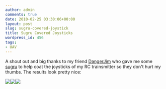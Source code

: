 ```yaml
---
author: admin
comments: true
date: 2010-02-25 03:30:06+00:00
layout: post
slug: sugru-covered-joystick
title: Sugru Covered Joysticks
wordpress_id: 456
tags:
- UAV
---
```


A shout out and big thanks to my friend [DangerJim](http://www.dangerjim.com/) who gave me some [sugru](http://www.sugru.com/) to help coat the joysticks of my RC trainsmitter so they don't hurt my thumbs. The results look pretty nice:

[![](https://xkyle.com/wp-content/uploads/2010-02-24-20.19.49-300x224.jpg)](https://xkyle.com/wp-content/uploads/2010-02-24-20.19.49.jpg)[![](https://xkyle.com/wp-content/uploads/2010-02-24-20.19.37-300x224.jpg)](https://xkyle.com/wp-content/uploads/2010-02-24-20.19.37.jpg)[![](https://xkyle.com/wp-content/uploads/2010-02-24-20.26.11-300x224.jpg)](https://xkyle.com/wp-content/uploads/2010-02-24-20.26.11.jpg)
